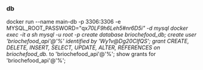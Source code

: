 ### db

docker run --name main-db -p 3306:3306 -e MYSQL_ROOT_PASSWORD="qx*70LF9h6Leh5#nr6D5i" -d mysql
docker exec -it a sh
mysql -u root -p
create database briochefood_db;
create user 'briochefood_api'@'%' identified by 'Wy1v@Dg20CIfQS';
grant CREATE, DELETE, INSERT, SELECT, UPDATE, ALTER, REFERENCES on briochefood_db.* to 'briochefood_api'@'%';
show grants for 'briochefood_api'@'%';
